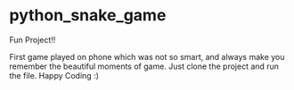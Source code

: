 # python_snake_game
 Fun Project!!
 
 First game played on phone which was not so smart, and always make you remember the beautiful moments of game.
 Just clone the project and run the file.
 Happy Coding :)
